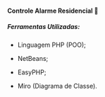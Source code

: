 #### Controle Alarme Residencial :calling:

##### Ferramentas Utilizadas:

* Linguagem PHP (POO);

* NetBeans;

* EasyPHP;
* Miro (Diagrama de Classe).



 

